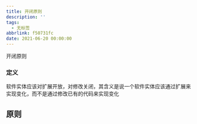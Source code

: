 ```yaml
---
title: 开闭原则
description: ''
tags:
  - 无标签
abbrlink: f50731fc
date: 2021-06-20 00:00:00
---
```



开闭原则



<!-- more -->



### 定义



软件实体应该对扩展开放，对修改关闭，其含义是说一个软件实体应该通过扩展来实现变化，而不是通过修改已有的代码来实现变化



## 原则


